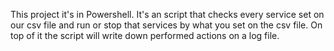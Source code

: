This project it's in Powershell. It's an script that checks every service set on our csv file and run or stop that services by what you set on the csv file.
On top of it the script will write down performed actions on a log file. 

